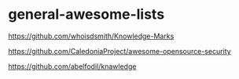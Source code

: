 # general-awesome-lists
https://github.com/whoisdsmith/Knowledge-Marks

https://github.com/CaledoniaProject/awesome-opensource-security

https://github.com/abelfodil/knawledge
